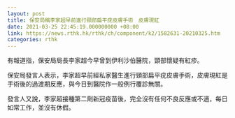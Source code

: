 ```yaml
---
layout: post
title: 保安局稱李家超早前進行頸部扁平疣皮膚手術　皮膚現紅
date: 2021-03-25 22:45:19.000000000 +08:00
link: https://news.rthk.hk/rthk/ch/component/k2/1582631-20210325.htm
categories: rthk
---
```


有報道指，保安局局長李家超今早曾到伊利沙伯醫院，頸部懷疑有紅疹。

保安局發言人表示，李家超早前經私家醫生進行頸部扁平疣皮膚手術，皮膚現紅是手術後的過渡期反應，與今日到醫院作一般例行覆診無關。

發言人又說，李家超接種第二劑新冠疫苗後，完全沒有任何不良反應或不適，每日如常工作，並沒有休假。
